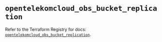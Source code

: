 # `opentelekomcloud_obs_bucket_replication`

Refer to the Terraform Registry for docs: [`opentelekomcloud_obs_bucket_replication`](https://registry.terraform.io/providers/opentelekomcloud/opentelekomcloud/1.36.44/docs/resources/obs_bucket_replication).
